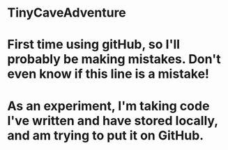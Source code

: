# TinyCaveAdventure

# First time using gitHub, so I'll probably be making mistakes.  Don't even know if this line is a mistake!
# As an experiment, I'm taking code I've written and have stored locally, and am trying to put it on GitHub. 
